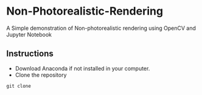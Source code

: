 # Non-Photorealistic-Rendering
A Simple demonstration of Non-photorealistic rendering using OpenCV and Jupyter Notebook

## Instructions
- Download Anaconda if not installed in your computer.
- Clone the repository
``` python
git clone 
